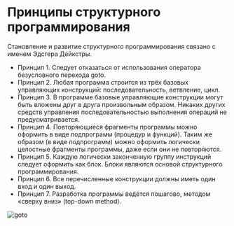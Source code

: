 # Принципы структурного программирования

Становление и развитие структурного программирования связано с именем Эдсгера Дейкстры.

* Принцип 1. Следует отказаться от использования оператора безусловного перехода goto.
* Принцип 2. Любая программа строится из трёх базовых управляющих конструкций: последовательность, ветвление,
  цикл.
* Принцип 3. В программе базовые управляющие конструкции могут быть вложены друг в друга произвольным образом.
  Никаких других средств управления последовательностью выполнения операций не предусматривается.
* Принцип 4. Повторяющиеся фрагменты программы можно оформить в виде подпрограмм (процедур и функций). Таким
  же образом (в виде подпрограмм) можно оформить логически целостные фрагменты программы, даже если они не
  повторяются.
* Принцип 5. Каждую логически законченную группу инструкций следует оформить как блок. Блоки являются основой
  структурного программирования.
* Принцип 6. Все перечисленные конструкции должны иметь один вход и один выход.
* Принцип 7. Разработка программы ведётся пошагово, методом «сверху вниз» (top-down method).

![goto](../misc/eng/images/GOTO.png)
